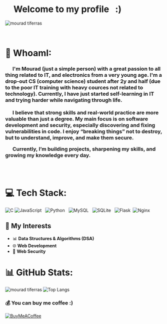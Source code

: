 # &nbsp; &nbsp; Welcome to my profile &nbsp; :)  <br>
<p>
   <img align="center" src="https://media.licdn.com/dms/image/v2/D4E16AQGU2S-83Oxdkw/profile-displaybackgroundimage-shrink_350_1400/B4EZk_xPjjIkAY-/0/1757711498119?e=1760572800&v=beta&t=Ld1QyB3P8T37B3yfzD6mDNYyFR9rN8KXV6eXcm2fUHs" alt="mourad tiferras">
   <br>
</p>
<br>

# 💫 WhoamI: 


<h3>
   
   &nbsp;  &nbsp;  &nbsp; I'm Mourad (just a simple person) with a great passion to all thing related to IT, and electronics from a very young age. I'm a drop-out CS (computer science) student after 2y and half <b> (due to the poor IT training with heavy cources not related to technology)</b>. Currently, I have just started self-learning in IT and trying harder while navigating through life.
   <br>
   <br>
   &nbsp;  &nbsp;  &nbsp; I believe that strong skills and real-world practice are more valuable than just a degree. My main focus is on software development and security, especially discovering and fixing vulnerabilities in code. I enjoy “breaking things” not to destroy, but to understand, improve, and make them secure.

&nbsp;  &nbsp;  &nbsp; Currently, I’m building projects, sharpening my skills, and growing my knowledge every day.
   <br>
</h3>

<br>
<br>


# 💻 Tech Stack:
![C](https://img.shields.io/badge/c-%2300599C.svg?style=for-the-badge&logo=c&logoColor=white) ![JavaScript](https://img.shields.io/badge/javascript-%23323330.svg?style=for-the-badge&logo=javascript&logoColor=%23F7DF1E) &nbsp; ![Python](https://img.shields.io/badge/python-3670A0?style=for-the-badge&logo=python&logoColor=ffdd54) &nbsp; ![MySQL](https://img.shields.io/badge/mysql-4479A1.svg?style=for-the-badge&logo=mysql&logoColor=white) &nbsp; ![SQLite](https://img.shields.io/badge/sqlite-%2307405e.svg?style=for-the-badge&logo=sqlite&logoColor=white) &nbsp; ![Flask](https://img.shields.io/badge/flask-%23000.svg?style=for-the-badge&logo=flask&logoColor=white)&nbsp; ![Nginx](https://img.shields.io/badge/nginx-%23009639.svg?style=for-the-badge&logo=nginx&logoColor=white)

## 🚀 My Interests

- 📊 **Data Structures & Algorithms (DSA)**
- 🌐 **Web Development**
- 🔐 **Web Security** 


# 📊 GitHub Stats:
<img align="left" src="https://pbs.twimg.com/media/EQ4qWwHWkAAJdTr.jpg" alt="mourad tiferras">

![Top Langs](https://github-readme-stats.vercel.app/api/top-langs/?username=M0R4D-Tiferras-self-learning-account&hide_progress=true&layout=donut-vertical)


### 💰 You can buy me coffee :)
  [![BuyMeACoffee](https://img.shields.io/badge/Buy%20Me%20a%20Coffee-ffdd00?style=for-the-badge&logo=buy-me-a-coffee&logoColor=black)](https://buymeacoffee.com/ph4nt0m)
